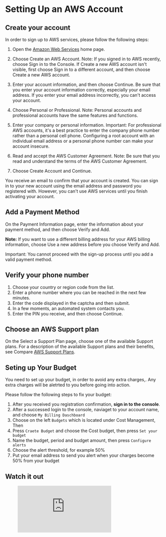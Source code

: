 # Setting Up an AWS Account

## Create your account

In order to sign up to AWS services, please follow the following steps:

1. Open the [Amazon Web Services](https://aws.amazon.com/) home page.

2. Choose Create an AWS Account.
Note: If you signed in to AWS recently, choose Sign in to the Console. If Create a new AWS account isn't visible, first choose Sign in to a different account, and then choose Create a new AWS account.

3. Enter your account information, and then choose Continue. Be sure that you enter your account information correctly, especially your email address. If you enter your email address incorrectly, you can't access your account.

4. Choose Personal or Professional.
Note: Personal accounts and professional accounts have the same features and functions.
    
5. Enter your company or personal information.
Important: For professional AWS accounts, it's a best practice to enter the company phone number rather than a personal cell phone. Configuring a root account with an individual email address or a personal phone number can make your account insecure.
    
6. Read and accept the AWS Customer Agreement.
Note: Be sure that you read and understand the terms of the AWS Customer Agreement.
    
7. Choose Create Account and Continue.


 You receive an email to confirm that your account is created. You can sign in to your new account using the email address and password you registered with. However, you can't use AWS services until you finish activating your account.

## Add a Payment Method

On the Payment Information page, enter the information about your payment method, and then choose Verify and Add.

**Note:** If you want to use a different billing address for your AWS billing information, choose Use a new address before you choose Verify and Add.

Important: You cannot proceed with the sign-up process until you add a valid payment method.



## Verify your phone number

1. Choose your country or region code from the list.
2. Enter a phone number where you can be reached in the next few minutes.
3. Enter the code displayed in the captcha and then submit.
4. In a few moments, an automated system contacts you.
5. Enter the PIN you receive, and then choose Continue.



## Choose an AWS Support plan

On the Select a Support Plan page, choose one of the available Support plans. For a description of the available Support plans and their benefits, see Compare [AWS Support Plans](https://aws.amazon.com/premiumsupport/plans/).


## Seting up Your Budget

You need to set up your budget, in order to avoid any extra charges,. Any extra charges will be aletrted to you before going into action.

Please follow the following steps to fix your budget:

1. After you received you registration confirmation, **sign in to the console**.
2. After a successed login to the console, naviaget to your account name, and choose `My Billing Daschboard`
3. Choose on the left `Budgets` which is located under Cost Management, Then
4. Press `Craete Budget` and choose the Cost budget, then press `Set your budget`
5. Name the budget, period and  budget amount, then press `Configure alerts`
6. Choose the alert threshold, for example 50%
7. Put your email address to send you alert when your charges become 50% from your budget




## Watch it out


<figure class="video_container">
  <iframe src="https://www.youtube.com/embed/enMumwvLAug" frameborder="0" allowfullscreen="true"> </iframe>
</figure